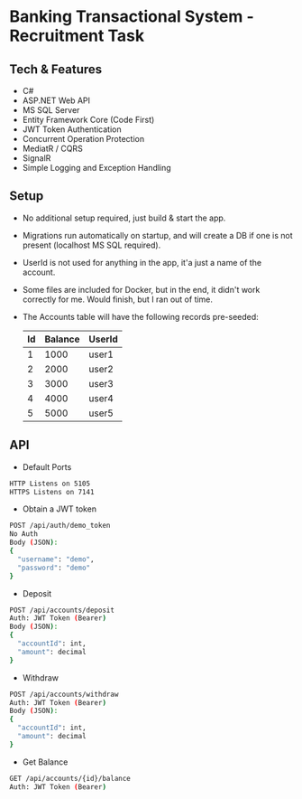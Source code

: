 # Banking Transactional System - Recruitment Task
## Tech & Features
- C#
- ASP.NET Web API
- MS SQL Server
- Entity Framework Core (Code First)
- JWT Token Authentication
- Concurrent Operation Protection
- MediatR / CQRS
- SignalR
- Simple Logging and Exception Handling

## Setup
- No additional setup required, just build & start the app.
- Migrations run automatically on startup, and will create a DB if one is not present (localhost MS SQL required).
- UserId is not used for anything in the app, it'a just a name of the account.
- Some files are included for Docker, but in the end, it didn't work correctly for me. Would finish, but I ran out of time.
- The Accounts table will have the following records pre-seeded:

    | Id | Balance | UserId |
    | ------ | ------ | ------ |
    | 1 | 1000 | user1 |
    | 2 | 2000 | user2 |
    | 3 | 3000 | user3 | 
    | 4 | 4000 | user4 |
    | 5 | 5000 | user5 |

## API
- Default Ports
```sh
HTTP Listens on 5105
HTTPS Listens on 7141
```
- Obtain a JWT token
```sh
POST /api/auth/demo_token 
No Auth
Body (JSON):
{
  "username": "demo",
  "password": "demo"
}
```
- Deposit
```sh
POST /api/accounts/deposit
Auth: JWT Token (Bearer)
Body (JSON):
{
  "accountId": int,
  "amount": decimal
}
```
- Withdraw
```sh
POST /api/accounts/withdraw
Auth: JWT Token (Bearer)
Body (JSON):
{
  "accountId": int,
  "amount": decimal
}
```
- Get Balance
```sh
GET /api/accounts/{id}/balance
Auth: JWT Token (Bearer)
```
